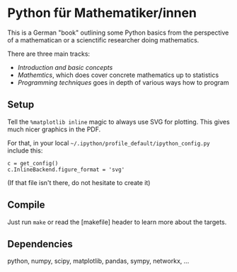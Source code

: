 # Python für Mathematiker/innen

This is a German "book" outlining some Python basics from the perspective
of a mathematican or a scienctific researcher doing mathematics.

There are three main tracks:

* *Introduction and basic concepts*
* *Mathemtics*, which does cover concrete mathematics up to statistics
* *Programming techniques* goes in depth of various ways how to program

## Setup

Tell the `%matplotlib inline` magic to always use SVG for plotting.
This gives much nicer graphics in the PDF.

For that, in your local `~/.ipython/profile_default/ipython_config.py` include this:

    c = get_config()
    c.InlineBackend.figure_format = 'svg'

(If that file isn't there, do not hesitate to create it)

## Compile

Just run `make` or read the [makefile] header to learn more about the targets.

## Dependencies

python, numpy, scipy, matplotlib, pandas, sympy, networkx, ...

